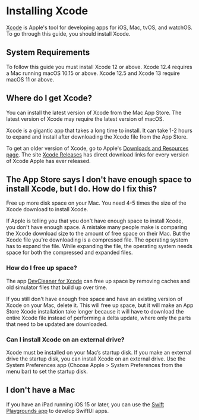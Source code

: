 # Installing Xcode

[Xcode](https://developer.apple.com/xcode/) is Apple's tool for developing apps for iOS, Mac, tvOS, and watchOS. To go through this guide, you should install Xcode.

## System Requirements

To follow this guide you must install Xcode 12 or above. Xcode 12.4 requires a Mac running macOS 10.15 or above. Xcode 12.5 and Xcode 13 require macOS 11 or above.

## Where do I get Xcode?

You can install the latest version of Xcode from the Mac App Store. The latest version of Xcode may require the latest version of macOS.

Xcode is a gigantic app that takes a long time to install. It can take 1-2 hours to expand and install after downloading the Xcode file from the App Store.

To get an older version of Xcode, go to Apple's [Downloads and Resources page](https://developer.apple.com/xcode/resources/). The site [Xcode Releases](https://xcodereleases.com) has direct download links for every version of Xcode Apple has ever released.

## The App Store says I don't have enough space to install Xcode, but I do. How do I fix this?

Free up more disk space on your Mac. You need 4-5 times the size of the Xcode download to install Xcode.

If Apple is telling you that you don't have enough space to install Xcode, you don't have enough space. A mistake many people make is comparing the Xcode download size to the amount of free space on their Mac. But the Xcode file you're downloading is a compressed file. The operating system has to expand the file. While expanding the file, the operating system needs space for both the compressed and expanded files.

### How do I free up space?

The app [DevCleaner for Xcode](http://www.one-minute-games.com/portfolio/dev-cleaner/) can free up space by removing caches and old simulator files that build up over time.

If you still don't have enough free space and have an existing version of Xcode on your Mac, delete it. This will free up space, but it will make an App Store Xcode installation take longer because it will have to download the entire Xcode file instead of performing a delta update, where only the parts that need to be updated are downloaded.

### Can I install Xcode on an external drive?

Xcode must be installed on your Mac’s startup disk. If you make an external drive the startup disk, you can install Xcode on an external drive. Use the System Preferences app (Choose Apple > System Preferences from the menu bar) to set the startup disk.

## I don't have a Mac

If you have an iPad running iOS 15 or later, you can use the [Swift Playgrounds app](https://apps.apple.com/us/app/swift-playgrounds/id908519492) to develop SwiftUI apps.
